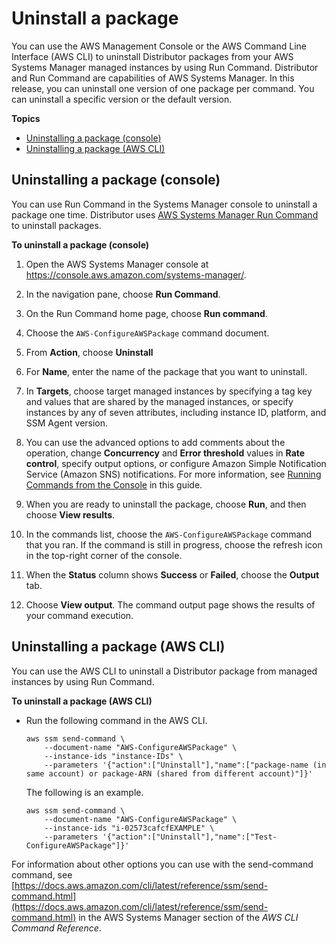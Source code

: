 # Uninstall a package<a name="distributor-working-with-packages-uninstall"></a>

You can use the AWS Management Console or the AWS Command Line Interface \(AWS CLI\) to uninstall Distributor packages from your AWS Systems Manager managed instances by using Run Command\. Distributor and Run Command are capabilities of AWS Systems Manager\. In this release, you can uninstall one version of one package per command\. You can uninstall a specific version or the default version\.

**Topics**
+ [Uninstalling a package \(console\)](#distributor-pkg-uninstall-console)
+ [Uninstalling a package \(AWS CLI\)](#distributor-pkg-uninstall-cli)

## Uninstalling a package \(console\)<a name="distributor-pkg-uninstall-console"></a>

You can use Run Command in the Systems Manager console to uninstall a package one time\. Distributor uses [AWS Systems Manager Run Command](execute-remote-commands.md) to uninstall packages\.

**To uninstall a package \(console\)**

1. Open the AWS Systems Manager console at [https://console\.aws\.amazon\.com/systems\-manager/](https://console.aws.amazon.com/systems-manager/)\.

1. In the navigation pane, choose **Run Command**\.

1. On the Run Command home page, choose **Run command**\.

1. Choose the `AWS-ConfigureAWSPackage` command document\.

1. From **Action**, choose **Uninstall** 

1. For **Name**, enter the name of the package that you want to uninstall\.

1. In **Targets**, choose target managed instances by specifying a tag key and values that are shared by the managed instances, or specify instances by any of seven attributes, including instance ID, platform, and SSM Agent version\.

1. You can use the advanced options to add comments about the operation, change **Concurrency** and **Error threshold** values in **Rate control**, specify output options, or configure Amazon Simple Notification Service \(Amazon SNS\) notifications\. For more information, see [Running Commands from the Console](https://docs.aws.amazon.com/systems-manager/latest/userguide/rc-console.html) in this guide\.

1. When you are ready to uninstall the package, choose **Run**, and then choose **View results**\.

1. In the commands list, choose the `AWS-ConfigureAWSPackage` command that you ran\. If the command is still in progress, choose the refresh icon in the top\-right corner of the console\.

1. When the **Status** column shows **Success** or **Failed**, choose the **Output** tab\.

1. Choose **View output**\. The command output page shows the results of your command execution\.

## Uninstalling a package \(AWS CLI\)<a name="distributor-pkg-uninstall-cli"></a>

You can use the AWS CLI to uninstall a Distributor package from managed instances by using Run Command\.

**To uninstall a package \(AWS CLI\)**
+ Run the following command in the AWS CLI\.

  ```
  aws ssm send-command \
      --document-name "AWS-ConfigureAWSPackage" \
      --instance-ids "instance-IDs" \
      --parameters '{"action":["Uninstall"],"name":["package-name (in same account) or package-ARN (shared from different account)"]}'
  ```

  The following is an example\.

  ```
  aws ssm send-command \
      --document-name "AWS-ConfigureAWSPackage" \
      --instance-ids "i-02573cafcfEXAMPLE" \
      --parameters '{"action":["Uninstall"],"name":["Test-ConfigureAWSPackage"]}'
  ```

For information about other options you can use with the send\-command command, see [https://docs.aws.amazon.com/cli/latest/reference/ssm/send-command.html](https://docs.aws.amazon.com/cli/latest/reference/ssm/send-command.html) in the AWS Systems Manager section of the *AWS CLI Command Reference*\.